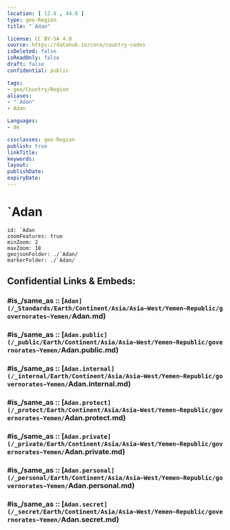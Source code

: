 ```yaml
---
location: [ 12.8 , 44.8 ] 
type: geo-Region
title: "`Adan"

license: CC BY-SA 4.0
source: https://datahub.io/core/country-codes
isDeleted: false
isReadOnly: false
draft: false
confidential: public

tags:
- geo/Country/Region
aliases:
- "`Adan"
- Adan

Languages:
- de

cssclasses: geo-Region
publish: true
linkTitle: 
keywords: 
layout: 
publishDate: 
expiryDate: 
---
```


# `Adan

```leaflet
id: `Adan
zoomFeatures: true 
minZoom: 2 
maxZoom: 18
geojsonFolder: ./`Adan/
markerFolder: ./`Adan/
```


## Confidential Links & Embeds: 

### #is_/same_as :: [`Adan](/_Standards/Earth/Continent/Asia/Asia~West/Yemen~Republic/governorates~Yemen/`Adan.md) 

### #is_/same_as :: [`Adan.public](/_public/Earth/Continent/Asia/Asia~West/Yemen~Republic/governorates~Yemen/`Adan.public.md) 

### #is_/same_as :: [`Adan.internal](/_internal/Earth/Continent/Asia/Asia~West/Yemen~Republic/governorates~Yemen/`Adan.internal.md) 

### #is_/same_as :: [`Adan.protect](/_protect/Earth/Continent/Asia/Asia~West/Yemen~Republic/governorates~Yemen/`Adan.protect.md) 

### #is_/same_as :: [`Adan.private](/_private/Earth/Continent/Asia/Asia~West/Yemen~Republic/governorates~Yemen/`Adan.private.md) 

### #is_/same_as :: [`Adan.personal](/_personal/Earth/Continent/Asia/Asia~West/Yemen~Republic/governorates~Yemen/`Adan.personal.md) 

### #is_/same_as :: [`Adan.secret](/_secret/Earth/Continent/Asia/Asia~West/Yemen~Republic/governorates~Yemen/`Adan.secret.md)

